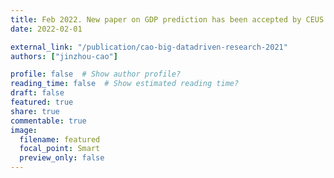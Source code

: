 ```yaml
---
title: Feb 2022. New paper on GDP prediction has been accepted by CEUS.
date: 2022-02-01

external_link: "/publication/cao-big-datadriven-research-2021"
authors: ["jinzhou-cao"]

profile: false  # Show author profile?
reading_time: false  # Show estimated reading time?
draft: false
featured: true
share: true
commentable: true
image:
  filename: featured
  focal_point: Smart
  preview_only: false
---
```

